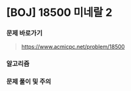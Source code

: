 # [BOJ] 18500 미네랄 2

### 문제 바로가기

>  https://www.acmicpc.net/problem/18500

### 알고리즘

> 

### 문제 풀이 및 주의

> 
